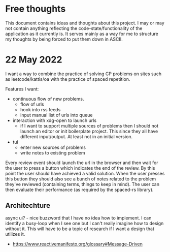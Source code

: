 # Free thoughts

This document contains ideas and thoughts about this project. I may or may not contain anything reflecting the code-state/functionality of the application as it currently is. It serves mainly as a way for me to structure my thoughts by being forced to put them down in ASCII.

# 22 May 2022

I want a way to combine the practice of solving CP problems on sites such as leetcode/kattis/oa with the practice of spaced repetition.

Features I want:
- continuous flow of new problems.
  - flow of urls
  - hook into rss feeds
  - input manual list of urls into queue
- interaction with xdg-open to launch urls
  - if I want to support multiple sources of problems then I should not launch an editor or init boilerplate project. This since they all have different input/output. At least not in an initial version.
- tui
  - enter new sources of problems
  - write notes to existing problem

Every review event should launch the url in the browser and then wait for the user to press a button which indicates the end of the review. By this point the user should have achieved a valid solution. When the user presses this button they should also see a bunch of notes related to the problem they've reviewed (containing terms, things to keep in mind). The user can then evaluate their performance (as required by the spaced-rs library).

## Architechture

async ui? - nice buzzword that I have no idea how to implement. I can identify a busy-loop when I see one but I can't really imagine how to design without it. This will have to be a topic of research if I want a design that utilizes it.

- https://www.reactivemanifesto.org/glossary#Message-Driven
